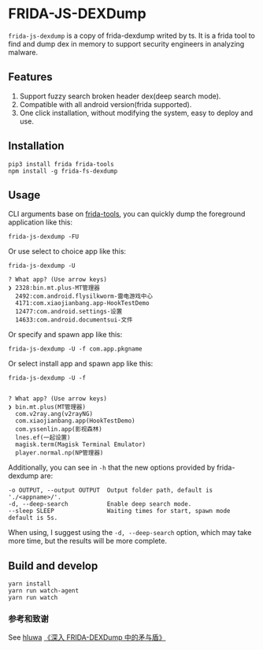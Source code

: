 # FRIDA-JS-DEXDump

`frida-js-dexdump` is a copy of frida-dexdump writed by ts.
It is a frida tool to find and dump dex in memory to support security engineers in analyzing malware.




## Features

1. Support fuzzy search broken header dex(deep search mode).
2. Compatible with all android version(frida supported).
3. One click installation, without modifying the system, easy to deploy and use.

## Installation

```
pip3 install frida frida-tools
npm install -g frida-fs-dexdump
```

## Usage

CLI arguments base on [frida-tools](https://github.com/frida/frida-tools), you can quickly dump the foreground application like this:

```
frida-js-dexdump -FU
```

Or use select to choice app like this:

```
frida-js-dexdump -U

? What app? (Use arrow keys)
❯ 2328:bin.mt.plus-MT管理器
  2492:com.android.flysilkworm-雷电游戏中心
  4171:com.xiaojianbang.app-HookTestDemo
  12477:com.android.settings-设置
  14633:com.android.documentsui-文件
```

Or specify and spawn app like this:

```
frida-js-dexdump -U -f com.app.pkgname
```

Or select install app and  spawn app like this:

```
frida-js-dexdump -U -f 


? What app? (Use arrow keys)
❯ bin.mt.plus(MT管理器)
  com.v2ray.ang(v2rayNG)
  com.xiaojianbang.app(HookTestDemo)
  com.yssenlin.app(影视森林)
  lnes.ef(一起设置)
  magisk.term(Magisk Terminal Emulator)
  player.normal.np(NP管理器)
```

 
Additionally, you can see in `-h` that the new options provided by frida-dexdump are: 

```
-o OUTPUT, --output OUTPUT  Output folder path, default is './<appname>/'.
-d, --deep-search           Enable deep search mode.
--sleep SLEEP               Waiting times for start, spawn mode default is 5s.
```

When using, I suggest using the `-d, --deep-search` option, which may take more time, but the results will be more complete.

## Build and develop

```
yarn install
yarn run watch-agent
yarn run watch
```

### 参考和致谢

See [hluwa](https://github.com/hluwa/FRIDA-DEXDump/)
[《深入 FRIDA-DEXDump 中的矛与盾》](https://mp.weixin.qq.com/s/n2XHGhshTmvt2FhxyFfoMA)


